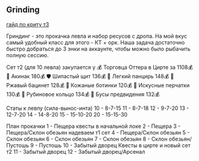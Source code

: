 Grinding
---

[гайд по криту т3](https://teletype.in/@dinozavrik/eodKtK5dl)

Гриндинг - это прокачка левла и набор ресусов с дропа.
На мой вкус самый удобный класс для этого - КТ + орк.
Наша задача достаточно быстро добраться до 3 энки на аккаунте, 
чтобы можно было рыбачить полную сессию.

Сет т2 (для 10 левла) закупается у 💰 Торговца Оттера в Цирте за 1108💰
🔪 Акинак 180💰
🛡 Шипастый щит 136💰
🎽 Легкий панцирь 148💰
🎩 Ржавый бацинет 128💰
🥾 Кожаные ботинки 120💰
🧤 Искусные перчатки 130💰
💍 Рубиновое кольцо 134💰
📿 Бусы предвидения 132💰


Статы к левлу (сила-вынос-инта) 
10 - 8-7-15
11 - 8-7-18
12 - 9-7-20
13 - 12-7-20
14 - 14-8-20
15 - 15-10-20
20 - 15-15-30


План прокачки
1 - Пещера
квесты в начальной локе
2 - Пещера
3 - Пещера/Склон обезьян
надеваем т1 сет
4 - Пещера/Склон обезьян
5 - Склон обезьян
6 - Склон обезьян
7 - Склон обезьян
8 - Склон обезьян/Пустошь
9 - Пустошь
10 - Забытый дворец
Квесты в цирте и новый сет т2
11 - Забытый дворец
12 - Забытый дворец/Арсенал
